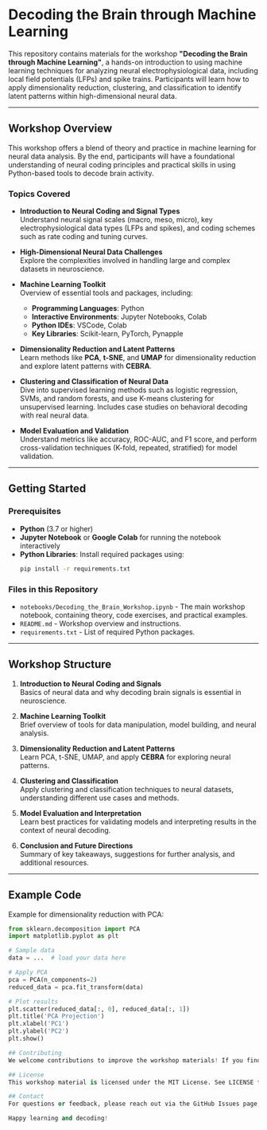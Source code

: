 # Decoding the Brain through Machine Learning

This repository contains materials for the workshop **"Decoding the Brain through Machine Learning"**, a hands-on introduction to using machine learning techniques for analyzing neural electrophysiological data, including local field potentials (LFPs) and spike trains. Participants will learn how to apply dimensionality reduction, clustering, and classification to identify latent patterns within high-dimensional neural data.

---

## Workshop Overview

This workshop offers a blend of theory and practice in machine learning for neural data analysis. By the end, participants will have a foundational understanding of neural coding principles and practical skills in using Python-based tools to decode brain activity.

### Topics Covered

- **Introduction to Neural Coding and Signal Types**  
  Understand neural signal scales (macro, meso, micro), key electrophysiological data types (LFPs and spikes), and coding schemes such as rate coding and tuning curves.

- **High-Dimensional Neural Data Challenges**  
  Explore the complexities involved in handling large and complex datasets in neuroscience.

- **Machine Learning Toolkit**  
  Overview of essential tools and packages, including:
  - **Programming Languages**: Python
  - **Interactive Environments**: Jupyter Notebooks, Colab
  - **Python IDEs**: VSCode, Colab
  - **Key Libraries**: Scikit-learn, PyTorch, Pynapple

- **Dimensionality Reduction and Latent Patterns**  
  Learn methods like **PCA**, **t-SNE**, and **UMAP** for dimensionality reduction and explore latent patterns with **CEBRA**.

- **Clustering and Classification of Neural Data**  
  Dive into supervised learning methods such as logistic regression, SVMs, and random forests, and use K-means clustering for unsupervised learning. Includes case studies on behavioral decoding with real neural data.

- **Model Evaluation and Validation**  
  Understand metrics like accuracy, ROC-AUC, and F1 score, and perform cross-validation techniques (K-fold, repeated, stratified) for model validation.

---

## Getting Started

### Prerequisites

- **Python** (3.7 or higher)
- **Jupyter Notebook** or **Google Colab** for running the notebook interactively
- **Python Libraries**: Install required packages using:
  ```bash
  pip install -r requirements.txt

### Files in this Repository

- `notebooks/Decoding_the_Brain_Workshop.ipynb` - The main workshop notebook, containing theory, code exercises, and practical examples.
- `README.md` - Workshop overview and instructions.
- `requirements.txt` - List of required Python packages.

---

## Workshop Structure

1. **Introduction to Neural Coding and Signals**  
   Basics of neural data and why decoding brain signals is essential in neuroscience.

2. **Machine Learning Toolkit**  
   Brief overview of tools for data manipulation, model building, and neural analysis.

3. **Dimensionality Reduction and Latent Patterns**  
   Learn PCA, t-SNE, UMAP, and apply **CEBRA** for exploring neural patterns.

4. **Clustering and Classification**  
   Apply clustering and classification techniques to neural datasets, understanding different use cases and methods.

5. **Model Evaluation and Interpretation**  
   Learn best practices for validating models and interpreting results in the context of neural decoding.

6. **Conclusion and Future Directions**  
   Summary of key takeaways, suggestions for further analysis, and additional resources.

---

## Example Code

Example for dimensionality reduction with PCA:
```python
from sklearn.decomposition import PCA
import matplotlib.pyplot as plt

# Sample data
data = ...  # load your data here

# Apply PCA
pca = PCA(n_components=2)
reduced_data = pca.fit_transform(data)

# Plot results
plt.scatter(reduced_data[:, 0], reduced_data[:, 1])
plt.title('PCA Projection')
plt.xlabel('PC1')
plt.ylabel('PC2')
plt.show()

## Contributing
We welcome contributions to improve the workshop materials! If you find any issues or have suggestions, feel free to open an issue or a pull request.

## License
This workshop material is licensed under the MIT License. See LICENSE for more details.

## Contact
For questions or feedback, please reach out via the GitHub Issues page, or contact the workshop organizer directly.

Happy learning and decoding!